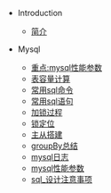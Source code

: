 * Introduction
    * [简介](README.md)

* Mysql
    * [重点:mysql性能参数](/mysql性能参数.md)
    * [表容量计算](/表容量计算.md)
    * [常用sql命令](/常用sql命令.md)
    * [常用sql语句](/常用sql语句.md)
    * [加锁过程](/加锁过程.md)
    * [锁定位](/锁定位.md)
    * [主从搭建](/主从搭建.md)
    * [groupBy总结](/groupBy总结.md)
    * [mysql日志](/mysql日志.md)
    * [mysql性能参数](/mysql性能参数.md)
    * [sql_设计注意事项](/sql_设计注意事项.md)
